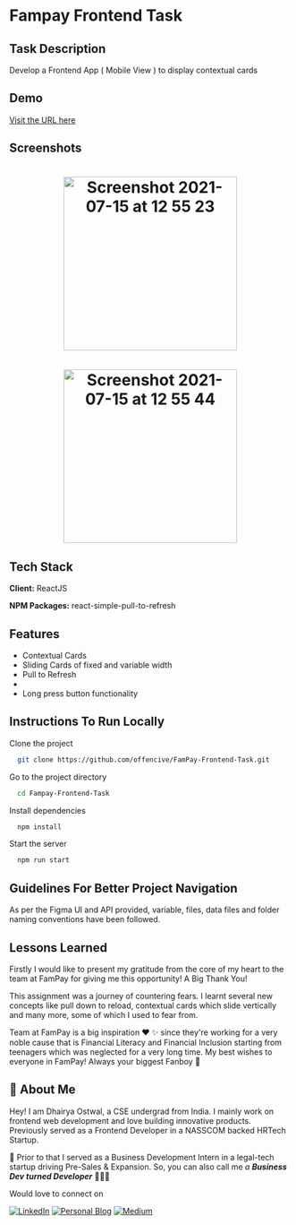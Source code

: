 
# Fampay Frontend Task

## Task Description

Develop a Frontend App ( Mobile View ) to display contextual cards

## Demo

[Visit the URL here](https://dhairyaforfampay.netlify.app/)

  
## Screenshots

<h1 align="center"><img width="310" alt="Screenshot 2021-07-15 at 12 55 23" src="https://user-images.githubusercontent.com/50984984/125748538-45b8d121-8b12-48a0-b4d6-8e2524f913ad.png"><br/><br/>
<img width="310" alt="Screenshot 2021-07-15 at 12 55 44" src="https://user-images.githubusercontent.com/50984984/125748720-c9b327bc-5e4f-4fe5-8118-10e4b7c6b71a.png"></h1>
  
## Tech Stack

**Client:** ReactJS

**NPM Packages:** react-simple-pull-to-refresh

  
## Features

- Contextual Cards
- Sliding Cards of fixed and variable width
- Pull to Refresh
- 
- Long press button functionality

## Instructions To Run Locally

Clone the project

```bash
  git clone https://github.com/offencive/FamPay-Frontend-Task.git
```

Go to the project directory

```bash
  cd Fampay-Frontend-Task
```

Install dependencies

```bash
  npm install
```

Start the server

```bash
  npm run start
```

## Guidelines For Better Project Navigation

As per the Figma UI and API provided, variable, files, data files and folder naming conventions have been followed. 

## Lessons Learned

Firstly I would like to present my gratitude from the core of my heart to the team at FamPay for giving me this opportunity! A Big Thank You!

This assignment was a journey of countering fears. I learnt several new concepts like pull down to reload, contextual cards which slide vertically and many more, some of which I used to fear from. 

Team at FamPay is a big inspiration ❤️ ✨ since they're working for a very noble cause that is Financial Literacy and Financial Inclusion starting from teenagers which was neglected for a very long time. My best wishes to everyone in FamPay! Always your biggest Fanboy 🤟 
  
## 🚀 About Me

Hey! I am Dhairya Ostwal, a CSE undergrad from India. I mainly work on frontend web development and love building innovative products. Previously served as a Frontend Developer in a NASSCOM backed HRTech Startup.

🌱 Prior to that I served as a Business Development Intern in a legal-tech startup driving Pre-Sales & Expansion. So, you can also call me *a **Business Dev turned Developer*** 👨🏻‍💻

Would love to connect on 

[![LinkedIn](https://img.shields.io/badge/-linkedin-blue?style=for-the-badge&logo=linkedin)](https://www.linkedin.com/in/dhairyaostwal/) [![Personal Blog](https://img.shields.io/badge/blog-%23E4405F.svg?&style=for-the-badge&logo=netlify&logoColor=white)](https://dhairyablogs.netlify.app/first-product-job/) [![Medium](https://img.shields.io/badge/-medium-black?style=for-the-badge&logo=medium)](https://medium.com/@dhairyaostwal)
